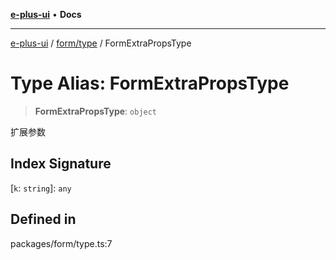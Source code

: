 [**e-plus-ui**](../../../README.md) • **Docs**

***

[e-plus-ui](../../../modules.md) / [form/type](../README.md) / FormExtraPropsType

# Type Alias: FormExtraPropsType

> **FormExtraPropsType**: `object`

扩展参数

## Index Signature

 \[`k`: `string`\]: `any`

## Defined in

packages/form/type.ts:7
